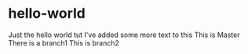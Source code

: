 # hello-world
Just the hello world tut
I've added some more text to this
This is Master
There is a branch1
This is branch2
